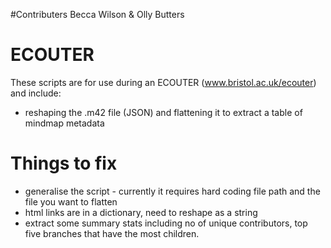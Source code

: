 #Contributers
Becca Wilson & Olly Butters

# ECOUTER
These scripts are for use during an ECOUTER (www.bristol.ac.uk/ecouter) and include:
  * reshaping the .m42 file (JSON) and flattening it to extract a table of mindmap metadata
  
# Things to fix
  * generalise the script - currently it requires hard coding file path and the file you want to flatten
  * html links are in a dictionary, need to reshape as a string 
  * extract some summary stats including no of unique contributors, top five branches that have the most children.

